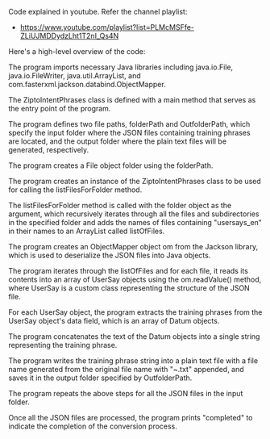 
Code explained in youtube. Refer the channel playlist: 
 -  https://www.youtube.com/playlist?list=PLMcMSFfe-ZLiUJMDDydzLht1T2nI_Qs4N

Here's a high-level overview of the code:

The program imports necessary Java libraries including java.io.File, java.io.FileWriter, java.util.ArrayList, and com.fasterxml.jackson.databind.ObjectMapper.

The ZiptoIntentPhrases class is defined with a main method that serves as the entry point of the program.

The program defines two file paths, folderPath and OutfolderPath, which specify the input folder where the JSON files containing training phrases are located, and the output folder where the plain text files will be generated, respectively.

The program creates a File object folder using the folderPath.

The program creates an instance of the ZiptoIntentPhrases class to be used for calling the listFilesForFolder method.

The listFilesForFolder method is called with the folder object as the argument, which recursively iterates through all the files and subdirectories in the specified folder and adds the names of files containing "usersays_en" in their names to an ArrayList called listOfFiles.

The program creates an ObjectMapper object om from the Jackson library, which is used to deserialize the JSON files into Java objects.

The program iterates through the listOfFiles and for each file, it reads its contents into an array of UserSay objects using the om.readValue() method, where UserSay is a custom class representing the structure of the JSON file.

For each UserSay object, the program extracts the training phrases from the UserSay object's data field, which is an array of Datum objects.

The program concatenates the text of the Datum objects into a single string representing the training phrase.

The program writes the training phrase string into a plain text file with a file name generated from the original file name with "~.txt" appended, and saves it in the output folder specified by OutfolderPath.

The program repeats the above steps for all the JSON files in the input folder.

Once all the JSON files are processed, the program prints "completed" to indicate the completion of the conversion process.







